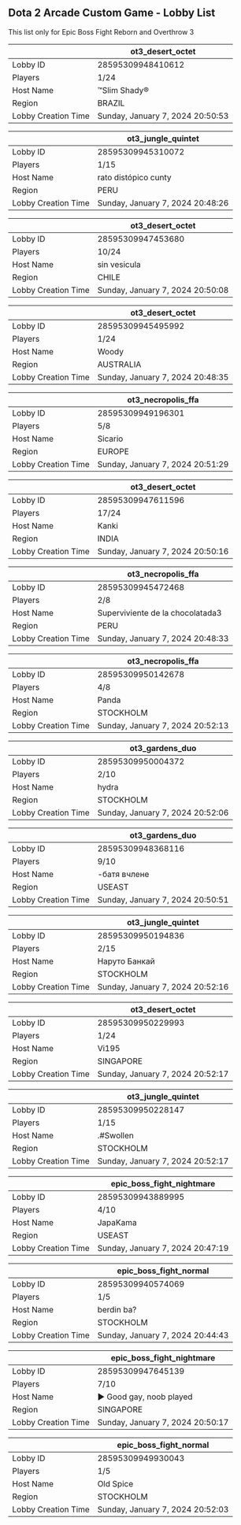 ## Dota 2 Arcade Custom Game - Lobby List

This list only for Epic Boss Fight Reborn and Overthrow 3

|  | ot3_desert_octet |
| ------ | ------ |
| Lobby ID | 28595309948410612 |
| Players | 1/24 |
| Host Name | ™Slim Shady® |
| Region | BRAZIL |
| Lobby Creation Time | Sunday, January 7, 2024 20:50:53 |


|  | ot3_jungle_quintet |
| ------ | ------ |
| Lobby ID | 28595309945310072 |
| Players | 1/15 |
| Host Name | rato distópico cunty |
| Region | PERU |
| Lobby Creation Time | Sunday, January 7, 2024 20:48:26 |


|  | ot3_desert_octet |
| ------ | ------ |
| Lobby ID | 28595309947453680 |
| Players | 10/24 |
| Host Name | sin vesicula |
| Region | CHILE |
| Lobby Creation Time | Sunday, January 7, 2024 20:50:08 |


|  | ot3_desert_octet |
| ------ | ------ |
| Lobby ID | 28595309945495992 |
| Players | 1/24 |
| Host Name | Woody |
| Region | AUSTRALIA |
| Lobby Creation Time | Sunday, January 7, 2024 20:48:35 |


|  | ot3_necropolis_ffa |
| ------ | ------ |
| Lobby ID | 28595309949196301 |
| Players | 5/8 |
| Host Name | Sicario |
| Region | EUROPE |
| Lobby Creation Time | Sunday, January 7, 2024 20:51:29 |


|  | ot3_desert_octet |
| ------ | ------ |
| Lobby ID | 28595309947611596 |
| Players | 17/24 |
| Host Name | Kanki |
| Region | INDIA |
| Lobby Creation Time | Sunday, January 7, 2024 20:50:16 |


|  | ot3_necropolis_ffa |
| ------ | ------ |
| Lobby ID | 28595309945472468 |
| Players | 2/8 |
| Host Name | Superviviente de la chocolatada3 |
| Region | PERU |
| Lobby Creation Time | Sunday, January 7, 2024 20:48:33 |


|  | ot3_necropolis_ffa |
| ------ | ------ |
| Lobby ID | 28595309950142678 |
| Players | 4/8 |
| Host Name | Panda |
| Region | STOCKHOLM |
| Lobby Creation Time | Sunday, January 7, 2024 20:52:13 |


|  | ot3_gardens_duo |
| ------ | ------ |
| Lobby ID | 28595309950004372 |
| Players | 2/10 |
| Host Name | hydra |
| Region | STOCKHOLM |
| Lobby Creation Time | Sunday, January 7, 2024 20:52:06 |


|  | ot3_gardens_duo |
| ------ | ------ |
| Lobby ID | 28595309948368116 |
| Players | 9/10 |
| Host Name | -батя вчлене |
| Region | USEAST |
| Lobby Creation Time | Sunday, January 7, 2024 20:50:51 |


|  | ot3_jungle_quintet |
| ------ | ------ |
| Lobby ID | 28595309950194836 |
| Players | 2/15 |
| Host Name | Наруто Банкай |
| Region | STOCKHOLM |
| Lobby Creation Time | Sunday, January 7, 2024 20:52:16 |


|  | ot3_desert_octet |
| ------ | ------ |
| Lobby ID | 28595309950229993 |
| Players | 1/24 |
| Host Name | Vi195 |
| Region | SINGAPORE |
| Lobby Creation Time | Sunday, January 7, 2024 20:52:17 |


|  | ot3_jungle_quintet |
| ------ | ------ |
| Lobby ID | 28595309950228147 |
| Players | 1/15 |
| Host Name | .#Swollen |
| Region | STOCKHOLM |
| Lobby Creation Time | Sunday, January 7, 2024 20:52:17 |


|  | epic_boss_fight_nightmare |
| ------ | ------ |
| Lobby ID | 28595309943889995 |
| Players | 4/10 |
| Host Name | JapaKama |
| Region | USEAST |
| Lobby Creation Time | Sunday, January 7, 2024 20:47:19 |


|  | epic_boss_fight_normal |
| ------ | ------ |
| Lobby ID | 28595309940574069 |
| Players | 1/5 |
| Host Name | berdin ba? |
| Region | STOCKHOLM |
| Lobby Creation Time | Sunday, January 7, 2024 20:44:43 |


|  | epic_boss_fight_nightmare |
| ------ | ------ |
| Lobby ID | 28595309947645139 |
| Players | 7/10 |
| Host Name | ► Good gay, noob played |
| Region | SINGAPORE |
| Lobby Creation Time | Sunday, January 7, 2024 20:50:17 |


|  | epic_boss_fight_normal |
| ------ | ------ |
| Lobby ID | 28595309949930043 |
| Players | 1/5 |
| Host Name | Old Spice |
| Region | STOCKHOLM |
| Lobby Creation Time | Sunday, January 7, 2024 20:52:03 |


